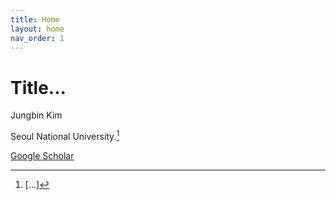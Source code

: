 ```yaml
---
title: Home
layout: home
nav_order: 1
---
```


# Title...

Jungbin Kim

Seoul National University.[^1]

[Google Scholar]

[^1]: [...]

[Google Scholar]: https://scholar.google.com/citations?user=8hNmEzMAAAAJ
